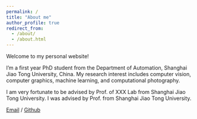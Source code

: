 ```yaml
---
permalink: /
title: "About me"
author_profile: true
redirect_from: 
  - /about/
  - /about.html
---
```


Welcome to my personal website!

I’m a first year PhD student from the Department of Automation, Shanghai Jiao Tong University, China. 
My research interest includes computer vision, computer graphics, machine learning, and computational photography.

I am very fortunate to be advised by Prof. of XXX Lab from Shanghai Jiao Tong University. I was advised by Prof. from Shanghai Jiao Tong University.

[Email](automation-yangyang@sjtu.edu.cn) / [Github](https://github.com/automation-yy) 


